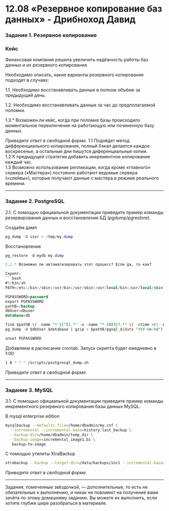 # 12.08 «Резервное копирование баз данных» - Дрибноход Давид

### Задание 1. Резервное копирование

### Кейс
Финансовая компания решила увеличить надёжность работы баз данных и их резервного копирования. 

Необходимо описать, какие варианты резервного копирования подходят в случаях: 

1.1. Необходимо восстанавливать данные в полном объёме за предыдущий день.

1.2. Необходимо восстанавливать данные за час до предполагаемой поломки.

1.3.* Возможен ли кейс, когда при поломке базы происходило моментальное переключение на работающую или починенную базу данных.

*Приведите ответ в свободной форме.*
1.1 Подойдет метод дифференциального копирования, полный бэкап делается каждое воскресенье, а остальные дни пишутся диференциальные копии.  
1.2 К предыдущей стратегии добавить инкрементное копирование каждый час.  
1.3 Возможно использование репликации, когда кроме «главного» сервера («Мастера») постоянно работают ведомые сервера («слейвы»), которые получают данные с мастера в режиме реального времени.

---

### Задание 2. PostgreSQL

2.1. С помощью официальной документации приведите пример команды резервирования данных и восстановления БД (pgdump/pgrestore).

Создаём дамп
```sql
pg_dump -U user > /tmp/my.dump
```
Восстановление
```sql
pg_restore -d mydb my.dump

2.1.* Возможно ли автоматизировать этот процесс? Если да, то как?

Скрипт:
```bash
#!/bin/sh
PATH=/etc:/bin:/sbin:/usr/bin:/usr/sbin:/usr/local/bin:/usr/local/sbin

PGPASSWORD=password
export PGPASSWORD
pathB=/backup
dbUser=dbuser
database=db

find $pathB \( -name "*-1[^5].*" -o -name "*-[023]?.*" \) -ctime +61 -delete
pg_dump -U $dbUser $database | gzip > $pathB/pgsql_$(date "+%Y-%m-%d").sql.gz

unset PGPASSWORD
```
Добавляем в расписание crontab. Запуск скрипта будет ежедневно в 1:00
```bash
1 0 * * * /scripts/postgresql_dump.sh
```

*Приведите ответ в свободной форме.*

---

### Задание 3. MySQL

3.1. С помощью официальной документации приведите пример команды инкрементного резервного копирования базы данных MySQL. 

В mysql enterprise edition 

```bash
mysqlbackup --defaults-file=/home/dbadmin/my.cnf \
  --incremental --incremental-base=history:last_backup \
  --backup-dir=/home/dbadmin/temp_dir \
  --backup-image=incremental_image1.bi \
   backup-to-image
```

С помощью утилиты XtraBackup
```bash
xtrabackup --backup --target-dir=/data/backups/inc1 --incremental-basedir=/data/backups/base
```

*Приведите ответ в свободной форме.*

---

Задания, помеченные звёздочкой, — дополнительные, то есть не обязательные к выполнению, и никак не повлияют на получение вами зачёта по этому домашнему заданию. Вы можете их выполнить, если хотите глубже шире разобраться в материале.
